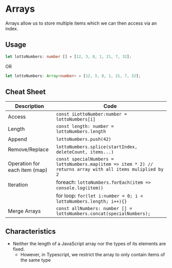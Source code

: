# Arrays
Arrays allow us to store multiple items which we can then access via an index. 

## Usage
```typescript
let lottoNumbers: number [] = [12, 3, 8, 1, 21, 7, 32];
```
OR
```typescript
let lottoNumbers: Array<number> = [12, 3, 8, 1, 21, 7, 32];
```

## Cheat Sheet
|Description|Code|
|---------|-----|
|Access|`const iLottoNumber:number = lottoNumbers[i]`|
|Length|`const length: number = lottoNumbers.length`|
|Append|`lottoNumbers.push(42)`|
|Remove/Replace|`lottoNumbers.splice(startIndex, deleteCount, items...)`|
|Operation for each item (map)|`const specialNumbers = lottoNumbers.map(item => item * 2) // returns array with all items muliplied by 2`|
|Iteration|foreach: `lottoNumbers.forEach(item => console.log(item))`|
||for loop: `for(let i:number = 0; i < lottoNumbers.length; i++){}`|
|Merge Arrays|`const allNumbers: number [] = lottoNumbers.concat(specialNumbers);`|

## Characteristics
* Neither the length of a JavaScript array nor the types of its elements are fixed.
    * However, in Typescript, we restrict the array to only contain items of the same type
